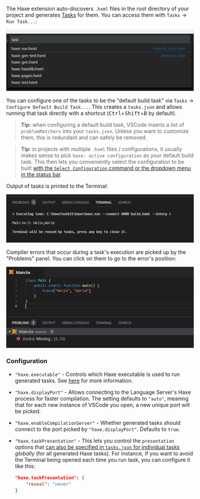 The Haxe extension auto-discovers `.hxml` files in the root directory of your project and generates [Tasks](https://code.visualstudio.com/docs/editor/tasks) for them. You can access them with `Tasks` -> `Run Task...`:

![](images/tasks/auto-detected-tasks.png)

You can configure one of the tasks to be the "default build task" via `Tasks` -> `Configure Default Build Task...`. This creates a `tasks.json` and allows running that task directly with a shortcut (<kbd>Ctrl</kbd>+<kbd>Shift</kbd>+<kbd>B</kbd> by default).

> **Tip:** when configuring a default build task, VSCode inserts a list of `problemMatchers` into your `tasks.json`. Unless you want to customize them, this is redundant and can safely be removed.

> **Tip**: in projects with multiple `.hxml` files / configurations, it usually makes sense to pick `haxe: active configuration` as your default build task. This then lets you conveniently select the configuration to be built [with the `Select Configuration` command or the dropdown menu in the status bar](https://github.com/vshaxe/vshaxe/wiki/Commands#haxe-select-configuration).

Output of tasks is printed to the Terminal:

![](images/tasks/terminal_.png)

Compiler errors that occur during a task's execution are picked up by the "Problems" panel. You can click on them to go to the error's position:

![](images/tasks/problems-panel_.png)

### Configuration

- `"haxe.executable"` - Controls which Haxe executable is used to run generated tasks. See [here](https://github.com/vshaxe/vshaxe/wiki/Configuration#haxe-executable) for more information.
- `"haxe.displayPort"` - Allows connecting to the Language Server's Haxe process for faster compilation. The setting defaults to `"auto"`, meaning that for each new instance of VSCode you open, a new unique port will be picked.
- `"haxe.enableCompilationServer"` - Whether generated tasks should connect to the port picked by `"haxe.displayPort"`. Defaults to `true`.
- `"haxe.taskPresentation"` - This lets you control the `presentation` options that [can also be specified in `tasks.json` for individual tasks](https://code.visualstudio.com/docs/editor/tasks#_custom-tasks) _globally_ (for all generated Haxe tasks). For instance, if you want to avoid the Terminal being opened each time you run task, you can configure it like this:

    ```json
    "haxe.taskPresentation": {
        "reveal": "never"
    }
    ```